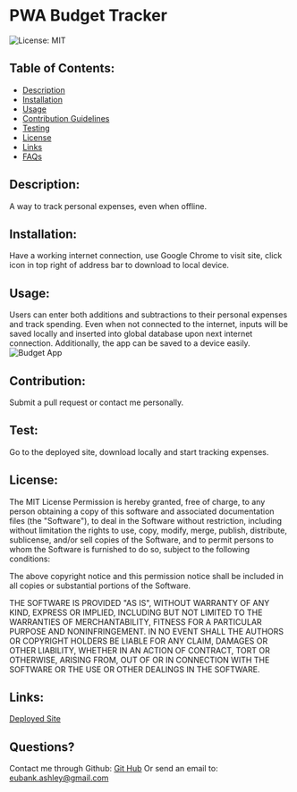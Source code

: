 # PWA Budget Tracker  
![License: MIT](https://img.shields.io/badge/License-MIT-green.svg)

## Table of Contents:
* [Description](#Description)
* [Installation](##installation)
* [Usage](##usage)
* [Contribution Guidelines](##contribution)
* [Testing](##test)
* [License](##license)
* [Links](##links)
* [FAQs](##Questions)

## Description:
A way to track personal expenses, even when offline.

## Installation:
Have a working internet connection, use Google Chrome to visit site, click icon in top right of address bar to download to local device.

## Usage:
Users can enter both additions and subtractions to their personal expenses and track spending. Even when not connected to the internet, inputs will be saved locally and inserted into global database upon next internet connection. Additionally, the app can be saved to a device easily. 
![Budget App](./public/images/Budget_Ballin.gif)

## Contribution:
Submit a pull request or contact me personally.

## Test:
Go to the deployed site, download locally and start tracking expenses.

## License:
The MIT License 
Permission is hereby granted, free of charge, to any person obtaining a copy of this software and associated documentation files (the "Software"), to deal in the Software without restriction, including without limitation the rights to use, copy, modify, merge, publish, distribute, sublicense, and/or sell copies of the Software, and to permit persons to whom the Software is furnished to do so, subject to the following conditions:

The above copyright notice and this permission notice shall be included in all copies or substantial portions of the Software.

THE SOFTWARE IS PROVIDED "AS IS", WITHOUT WARRANTY OF ANY KIND, EXPRESS OR IMPLIED, INCLUDING BUT NOT LIMITED TO THE WARRANTIES OF MERCHANTABILITY, FITNESS FOR A PARTICULAR PURPOSE AND NONINFRINGEMENT. IN NO EVENT SHALL THE AUTHORS OR COPYRIGHT HOLDERS BE LIABLE FOR ANY CLAIM, DAMAGES OR OTHER LIABILITY, WHETHER IN AN ACTION OF CONTRACT, TORT OR OTHERWISE, ARISING FROM, OUT OF OR IN CONNECTION WITH THE SOFTWARE OR THE USE OR OTHER DEALINGS IN THE SOFTWARE.

## Links:
[Deployed Site](https://budget-ballin.herokuapp.com/)

## Questions?
Contact me through Github:
[Git Hub](https://github.com/eubank87)
Or send an email to: eubank.ashley@gmail.com
    